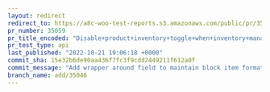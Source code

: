 ```yaml
---
layout: redirect
redirect_to: https://a8c-woo-test-reports.s3.amazonaws.com/public/pr/35059/api/index.html
pr_number: 35059
pr_title_encoded: "Disable+product+inventory+toggle+when+inventory+management+is+disabled"
pr_test_type: api
last_published: "2022-10-21 19:06:18 +0000"
commit_sha: 15e32b6de90aa436f7fc3f9cdd2449211f612a0f
commit_message: "Add wrapper around field to maintain block item formatting"
branch_name: add/35046
---
```

